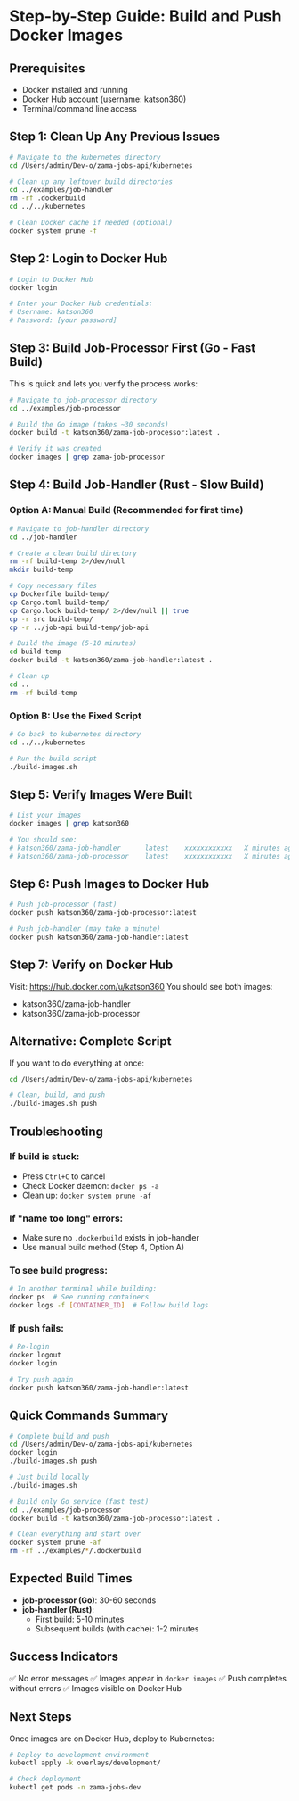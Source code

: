 # Step-by-Step Guide: Build and Push Docker Images

## Prerequisites
- Docker installed and running
- Docker Hub account (username: katson360)
- Terminal/command line access

## Step 1: Clean Up Any Previous Issues

```bash
# Navigate to the kubernetes directory
cd /Users/admin/Dev-o/zama-jobs-api/kubernetes

# Clean up any leftover build directories
cd ../examples/job-handler
rm -rf .dockerbuild
cd ../../kubernetes

# Clean Docker cache if needed (optional)
docker system prune -f
```

## Step 2: Login to Docker Hub

```bash
# Login to Docker Hub
docker login

# Enter your Docker Hub credentials:
# Username: katson360
# Password: [your password]
```

## Step 3: Build Job-Processor First (Go - Fast Build)

This is quick and lets you verify the process works:

```bash
# Navigate to job-processor directory
cd ../examples/job-processor

# Build the Go image (takes ~30 seconds)
docker build -t katson360/zama-job-processor:latest .

# Verify it was created
docker images | grep zama-job-processor
```

## Step 4: Build Job-Handler (Rust - Slow Build)

### Option A: Manual Build (Recommended for first time)

```bash
# Navigate to job-handler directory
cd ../job-handler

# Create a clean build directory
rm -rf build-temp 2>/dev/null
mkdir build-temp

# Copy necessary files
cp Dockerfile build-temp/
cp Cargo.toml build-temp/
cp Cargo.lock build-temp/ 2>/dev/null || true
cp -r src build-temp/
cp -r ../job-api build-temp/job-api

# Build the image (5-10 minutes)
cd build-temp
docker build -t katson360/zama-job-handler:latest .

# Clean up
cd ..
rm -rf build-temp
```

### Option B: Use the Fixed Script

```bash
# Go back to kubernetes directory
cd ../../kubernetes

# Run the build script
./build-images.sh
```

## Step 5: Verify Images Were Built

```bash
# List your images
docker images | grep katson360

# You should see:
# katson360/zama-job-handler      latest    xxxxxxxxxxxx   X minutes ago    50MB
# katson360/zama-job-processor    latest    xxxxxxxxxxxx   X minutes ago    20MB
```

## Step 6: Push Images to Docker Hub

```bash
# Push job-processor (fast)
docker push katson360/zama-job-processor:latest

# Push job-handler (may take a minute)
docker push katson360/zama-job-handler:latest
```

## Step 7: Verify on Docker Hub

Visit: https://hub.docker.com/u/katson360
You should see both images:
- katson360/zama-job-handler
- katson360/zama-job-processor

## Alternative: Complete Script

If you want to do everything at once:

```bash
cd /Users/admin/Dev-o/zama-jobs-api/kubernetes

# Clean, build, and push
./build-images.sh push
```

## Troubleshooting

### If build is stuck:
- Press `Ctrl+C` to cancel
- Check Docker daemon: `docker ps -a`
- Clean up: `docker system prune -af`

### If "name too long" errors:
- Make sure no `.dockerbuild` exists in job-handler
- Use manual build method (Step 4, Option A)

### To see build progress:
```bash
# In another terminal while building:
docker ps  # See running containers
docker logs -f [CONTAINER_ID]  # Follow build logs
```

### If push fails:
```bash
# Re-login
docker logout
docker login

# Try push again
docker push katson360/zama-job-handler:latest
```

## Quick Commands Summary

```bash
# Complete build and push
cd /Users/admin/Dev-o/zama-jobs-api/kubernetes
docker login
./build-images.sh push

# Just build locally
./build-images.sh

# Build only Go service (fast test)
cd ../examples/job-processor
docker build -t katson360/zama-job-processor:latest .

# Clean everything and start over
docker system prune -af
rm -rf ../examples/*/.dockerbuild
```

## Expected Build Times

- **job-processor (Go)**: 30-60 seconds
- **job-handler (Rust)**:
  - First build: 5-10 minutes
  - Subsequent builds (with cache): 1-2 minutes

## Success Indicators

✅ No error messages
✅ Images appear in `docker images`
✅ Push completes without errors
✅ Images visible on Docker Hub

## Next Steps

Once images are on Docker Hub, deploy to Kubernetes:

```bash
# Deploy to development environment
kubectl apply -k overlays/development/

# Check deployment
kubectl get pods -n zama-jobs-dev
```